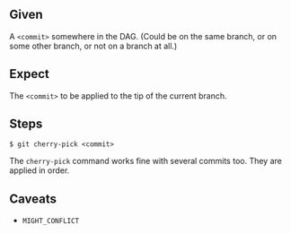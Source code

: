 ## Given

A `<commit>` somewhere in the DAG. (Could be on the same branch, or on some
other branch, or not on a branch at all.)

## Expect

The `<commit>` to be applied to the tip of the current branch.

## Steps

    $ git cherry-pick <commit>

The `cherry-pick` command works fine with several commits too. They are applied
in order.

## Caveats

* `MIGHT_CONFLICT`
